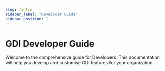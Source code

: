 ```yaml
---
slug: /intro
sidebar_label: "Developer Guide"
sidebar_position: 1
---
```


# GDI Developer Guide

Welcome to the comprehensive guide for Developers. This documentation will help you develop and customise GDI features for your organization.